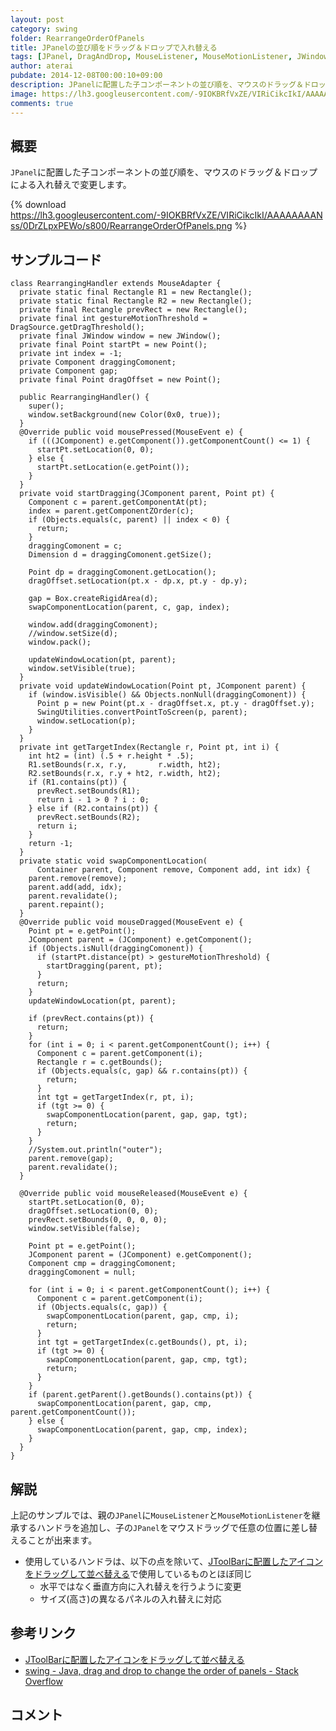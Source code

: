 ```yaml
---
layout: post
category: swing
folder: RearrangeOrderOfPanels
title: JPanelの並び順をドラッグ＆ドロップで入れ替える
tags: [JPanel, DragAndDrop, MouseListener, MouseMotionListener, JWindow]
author: aterai
pubdate: 2014-12-08T00:00:10+09:00
description: JPanelに配置した子コンポーネントの並び順を、マウスのドラッグ＆ドロップによる入れ替えで変更します。
image: https://lh3.googleusercontent.com/-9IOKBRfVxZE/VIRiCikcIkI/AAAAAAAANss/0DrZLpxPEWo/s800/RearrangeOrderOfPanels.png
comments: true
---
```

## 概要
`JPanel`に配置した子コンポーネントの並び順を、マウスのドラッグ＆ドロップによる入れ替えで変更します。

{% download https://lh3.googleusercontent.com/-9IOKBRfVxZE/VIRiCikcIkI/AAAAAAAANss/0DrZLpxPEWo/s800/RearrangeOrderOfPanels.png %}

## サンプルコード
<pre class="prettyprint"><code>class RearrangingHandler extends MouseAdapter {
  private static final Rectangle R1 = new Rectangle();
  private static final Rectangle R2 = new Rectangle();
  private final Rectangle prevRect = new Rectangle();
  private final int gestureMotionThreshold = DragSource.getDragThreshold();
  private final JWindow window = new JWindow();
  private final Point startPt = new Point();
  private int index = -1;
  private Component draggingComonent;
  private Component gap;
  private final Point dragOffset = new Point();

  public RearrangingHandler() {
    super();
    window.setBackground(new Color(0x0, true));
  }
  @Override public void mousePressed(MouseEvent e) {
    if (((JComponent) e.getComponent()).getComponentCount() &lt;= 1) {
      startPt.setLocation(0, 0);
    } else {
      startPt.setLocation(e.getPoint());
    }
  }
  private void startDragging(JComponent parent, Point pt) {
    Component c = parent.getComponentAt(pt);
    index = parent.getComponentZOrder(c);
    if (Objects.equals(c, parent) || index &lt; 0) {
      return;
    }
    draggingComonent = c;
    Dimension d = draggingComonent.getSize();

    Point dp = draggingComonent.getLocation();
    dragOffset.setLocation(pt.x - dp.x, pt.y - dp.y);

    gap = Box.createRigidArea(d);
    swapComponentLocation(parent, c, gap, index);

    window.add(draggingComonent);
    //window.setSize(d);
    window.pack();

    updateWindowLocation(pt, parent);
    window.setVisible(true);
  }
  private void updateWindowLocation(Point pt, JComponent parent) {
    if (window.isVisible() &amp;&amp; Objects.nonNull(draggingComonent)) {
      Point p = new Point(pt.x - dragOffset.x, pt.y - dragOffset.y);
      SwingUtilities.convertPointToScreen(p, parent);
      window.setLocation(p);
    }
  }
  private int getTargetIndex(Rectangle r, Point pt, int i) {
    int ht2 = (int) (.5 + r.height * .5);
    R1.setBounds(r.x, r.y,       r.width, ht2);
    R2.setBounds(r.x, r.y + ht2, r.width, ht2);
    if (R1.contains(pt)) {
      prevRect.setBounds(R1);
      return i - 1 &gt; 0 ? i : 0;
    } else if (R2.contains(pt)) {
      prevRect.setBounds(R2);
      return i;
    }
    return -1;
  }
  private static void swapComponentLocation(
      Container parent, Component remove, Component add, int idx) {
    parent.remove(remove);
    parent.add(add, idx);
    parent.revalidate();
    parent.repaint();
  }
  @Override public void mouseDragged(MouseEvent e) {
    Point pt = e.getPoint();
    JComponent parent = (JComponent) e.getComponent();
    if (Objects.isNull(draggingComonent)) {
      if (startPt.distance(pt) &gt; gestureMotionThreshold) {
        startDragging(parent, pt);
      }
      return;
    }
    updateWindowLocation(pt, parent);

    if (prevRect.contains(pt)) {
      return;
    }
    for (int i = 0; i &lt; parent.getComponentCount(); i++) {
      Component c = parent.getComponent(i);
      Rectangle r = c.getBounds();
      if (Objects.equals(c, gap) &amp;&amp; r.contains(pt)) {
        return;
      }
      int tgt = getTargetIndex(r, pt, i);
      if (tgt &gt;= 0) {
        swapComponentLocation(parent, gap, gap, tgt);
        return;
      }
    }
    //System.out.println("outer");
    parent.remove(gap);
    parent.revalidate();
  }

  @Override public void mouseReleased(MouseEvent e) {
    startPt.setLocation(0, 0);
    dragOffset.setLocation(0, 0);
    prevRect.setBounds(0, 0, 0, 0);
    window.setVisible(false);

    Point pt = e.getPoint();
    JComponent parent = (JComponent) e.getComponent();
    Component cmp = draggingComonent;
    draggingComonent = null;

    for (int i = 0; i &lt; parent.getComponentCount(); i++) {
      Component c = parent.getComponent(i);
      if (Objects.equals(c, gap)) {
        swapComponentLocation(parent, gap, cmp, i);
        return;
      }
      int tgt = getTargetIndex(c.getBounds(), pt, i);
      if (tgt &gt;= 0) {
        swapComponentLocation(parent, gap, cmp, tgt);
        return;
      }
    }
    if (parent.getParent().getBounds().contains(pt)) {
      swapComponentLocation(parent, gap, cmp, parent.getComponentCount());
    } else {
      swapComponentLocation(parent, gap, cmp, index);
    }
  }
}
</code></pre>

## 解説
上記のサンプルでは、親の`JPanel`に`MouseListener`と`MouseMotionListener`を継承するハンドラを追加し、子の`JPanel`をマウスドラッグで任意の位置に差し替えることが出来ます。

- 使用しているハンドラは、以下の点を除いて、[JToolBarに配置したアイコンをドラッグして並べ替える](http://ateraimemo.com/Swing/RearrangeToolBarIcon.html)で使用しているものとほぼ同じ
    - 水平ではなく垂直方向に入れ替えを行うように変更
    - サイズ(高さ)の異なるパネルの入れ替えに対応

<!-- dummy comment line for breaking list -->

## 参考リンク
- [JToolBarに配置したアイコンをドラッグして並べ替える](http://ateraimemo.com/Swing/RearrangeToolBarIcon.html)
- [swing - Java, drag and drop to change the order of panels - Stack Overflow](http://stackoverflow.com/questions/27245283/java-drag-and-drop-to-change-the-order-of-panels)

<!-- dummy comment line for breaking list -->

## コメント
